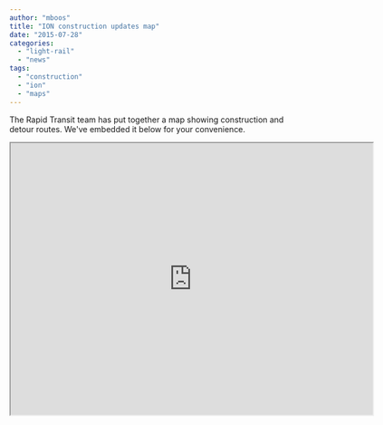 ```yaml
---
author: "mboos"
title: "ION construction updates map"
date: "2015-07-28"
categories: 
  - "light-rail"
  - "news"
tags: 
  - "construction"
  - "ion"
  - "maps"
---
```


The Rapid Transit team has put together a map showing construction and detour routes. We've embedded it below for your convenience.

<iframe src="https://www.google.com/maps/d/embed?mid=z-_w7PO-jnj8.kYhOeuiWDVDk" width="640" height="480"></iframe>
